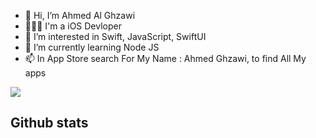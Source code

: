 - 👋 Hi, I’m Ahmed Al Ghzawi
- 🧑🏻‍💻 I'm a iOS Devloper
- 👀 I’m interested in Swift, JavaScript, SwiftUI
- 🌱 I’m currently learning Node JS
- 📫 In App Store search For My Name : Ahmed Ghzawi, to find All My apps


<!---
mrahmed017/mrahmed017 is a ✨ special ✨ repository because its `README.md` (this file) appears on your GitHub profile.
You can click the Preview link to take a look at your changes.
--->

<a href="https://wakatime.com/@decdb6f0-5731-4e90-9fba-bd08d41cb263"><img src="https://wakatime.com/badge/user/decdb6f0-5731-4e90-9fba-bd08d41cb263.svg"></a>

## Github stats
<!--![Mohammed's github stats](https://github-readme-stats.vercel.app/api?username=alomair91&count_private=true&theme=tokyonight&show_icons=true&hide=contribs,prs)-->
<!-- ![Ahmeds's github stats](https://github-readme-stats.vercel.app/api?username=mrahmed017&count_private=true&theme=tokyonight&show_icons=true)
![Ahmeds's most used languages](https://github-readme-stats.vercel.app/api/top-langs/?username=mrahmed017&langs_count=8&theme=tokyonight)
<br/>
<div align="right">
<!-- ![visitors](https://visitor-badge.glitch.me/badge?page_id=alomair91.alomair91)
